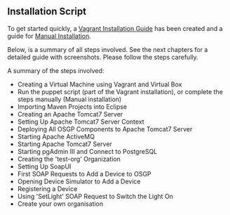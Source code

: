 ## Installation Script

To get started quickly, a [Vagrant Installation Guide](./Setup-VM-Vagrant.md) has been created and a guide for [Manual Installation](./manualInstallation.md).

Below, is a summary of all steps involved. See the next chapters for a detailed guide with screenshots.
Please follow the steps carefully.

A summary of the steps involved:
- Creating a Virtual Machine using Vagrant and Virtual Box
- Run the puppet script (part of the Vagrant installation), or complete the steps manually (Manual installation)
- Importing Maven Projects into Eclipse
- Creating an Apache Tomcat7 Server
- Setting Up Apache Tomcat7 Server Context
- Deploying All OSGP Components to Apache Tomcat7 Server
- Starting Apache ActiveMQ
- Starting Apache Tomcat7 Server
- Starting pgAdmin III and Connect to PostgreSQL
- Creating the 'test-org' Organization
- Setting Up SoapUI
- First SOAP Requests to Add a Device to OSGP
- Opening Device Simulator to Add a Device
- Registering a Device
- Using 'SetLight' SOAP Request to Switch the Light On
- Create your own organisation
